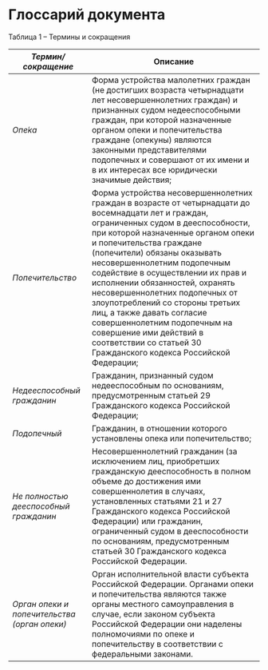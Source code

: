 # Глоссарий документа

Таблица 1 – Термины и сокращения  

| ***Термин/ сокращение***  |     **Описание**  | 
|------|-------|
*Опе́ка* |  Форма устройства малолетних граждан (не достигших возраста четырнадцати лет несовершеннолетних граждан) и признанных судом недееспособными граждан, при которой назначенные органом опеки и попечительства граждане (опекуны) являются законными представителями подопечных и совершают от их имени и в их интересах все юридически значимые действия;
*Попечительство* | Форма устройства несовершеннолетних граждан в возрасте от четырнадцати до восемнадцати лет и граждан, ограниченных судом в дееспособности, при которой назначенные органом опеки и попечительства граждане (попечители) обязаны оказывать несовершеннолетним подопечным содействие в осуществлении их прав и исполнении обязанностей, охранять несовершеннолетних подопечных от злоупотреблений со стороны третьих лиц, а также давать согласие совершеннолетним подопечным на совершение ими действий в соответствии со статьей 30 Гражданского кодекса Российской Федерации;
*Недееспособный гражданин* | Гражданин, признанный судом недееспособным по основаниям, предусмотренным статьей 29 Гражданского кодекса Российской Федерации;
*Подопечный* | Гражданин, в отношении которого установлены опека или попечительство;
*Не полностью дееспособный гражданин* | Несовершеннолетний гражданин (за исключением лиц, приобретших гражданскую дееспособность в полном объеме до достижения ими совершеннолетия в случаях, установленных статьями 21 и 27 Гражданского кодекса Российской Федерации) или гражданин, ограниченный судом в дееспособности по основаниям, предусмотренным статьей 30 Гражданского кодекса Российской Федерации.
*Орган опеки и попечительства (орган опеки)* | Орган исполнительной власти субъекта Российской Федерации. Органами опеки и попечительства являются также органы местного самоуправления в случае, если законом субъекта Российской Федерации они наделены полномочиями по опеке и попечительству в соответствии с федеральными законами.